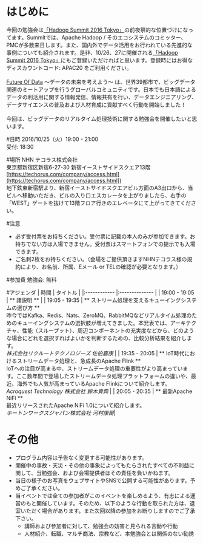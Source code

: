 # はじめに

今回の勉強会は[「Hadoop Summit 2016 Tokyo」](http://hadoopsummit.org/tokyo/agenda/)の前夜祭的な位置づけになってます。Summitでは、Apache Hadoop / そのエコシステムのコミッター、PMCが多数来日します。また、国内外でデータ活用をお行われている先進的な事例についても紹介されます。是非、10/26、27に開催される[「Hadoop Summit 2016 Tokyo」](http://hadoopsummit.org/tokyo/agenda/)にもご登録いただければと思います。登録時にはお得なディスカウントコード: APAC20 をご利用ください。
<br><br>
[Future Of Data](http://futureofdata.io) 〜データの未来を考えよう〜 は、世界39都市で、ビッグデータ関連のミートアップを行うグローバルコミュニティです。日本でも日本語によるデータの利活用に関する情報発信、情報共有を行い、データエンジニアリング、データサイエンスの普及および人材育成に貢献すべく行動を開始しました！<br>
<br>
今回は、ビッグデータのリアルタイム処理技術に関する勉強会を開催したいと思います。


#日時
2016/10/25（火）19:00 - 21:00 <br> 
受付: 18:30


#場所
NHN テコラス株式会社  
東京都新宿区新宿6-27-30 新宿イーストサイドスクエア13階  
[https://techorus.com/company/access.html](https://techorus.com/company/access.html])  
地下鉄東新宿駅より、新宿イーストサイドスクエアビル方面のA3出口から、当ビルへ移動いただき、ビルの入り口エスカレータを上がりましたら、右手の「WEST」ゲートを抜けて13階フロア行きのエレベータにて上がってきてください。


#注意
- 必ず受付票をお持ちください。受付票に記載の本人のみが参加できます。お持ちでない方は入場できません。受付票はスマートフォンでの提示でも入場できます。
- ご名刺2枚をお持ちください。（会場をご提供頂きますNHNテコラス様の規約により、お名前、所属、Eメール or TELの確認が必要となります。）

 
#参加費
勉強会: 無料  

#アジェンダ
| 時間 | タイトル |
|:------------ |:-------------- |
| 19:00 - 19:05 | ** 諸説明 ** |
| 19:05 - 19:35 | ** ストリーム処理を支えるキューイングシステムの選び方 ** <br>  昨今ではKafka、Redis、Nats、ZeroMQ、RabbitMQなどリアルタイム処理のためのキューイングシステムの選択肢が増えてきました。本発表では、アーキテクチャ、性能（スループット）、周辺コンポーネントの充実度などから、どのような場合にどれを選択すればよいかを判断するための、比較分析結果を紹介します。 <br>*株式会社リクルートテクノロジーズ 佐伯嘉康* |
| 19:35 - 20:05 | ** IoT時代におけるストリームデータ処理と、急成長のApache Flink ** <br> IoTへの注目が高まる中、ストリームデータ処理の重要性がより高まっています。ここ数年間で登場したストリームデータ処理プラットフォームの違いや、最近、海外でも人気が高まっているApache Flinkについて紹介します。 <br> *Acroquest Technology 株式会社 鈴木貴典* |
| 20:05 - 20:35 | ** 最新Apache NiFi ** <br>最近リリースされたApache NiFi 1.0について紹介します。<br>*ホートンワークスジャパン株式会社 河村康爾*|

# その他
- プログラム内容は予告なく変更する可能性があります。
- 開催中の事故・天災・その他の事象によってもたらされたすべての不利益に関して、当勉強会、および会場提供者はその責任を負いかねます。
- 当日の様子のお写真をウェブサイトやSNSで公開する可能性があります。予めご了承ください。
- 当イベントでは全ての参加者がこのイベントを楽しめるよう、有志による運営のもと開催しています。そのため、以下のような行動を取られた方は、退室いただく場合があります。また次回以降の参加をお断りしますのでご了承下さい。  
    + 講師および参加者に対して、勉強会の妨害と見られる言動や行動
    + 人材紹介、転職、マルチ商法、宗教など、本勉強会とは関係のない勧誘
